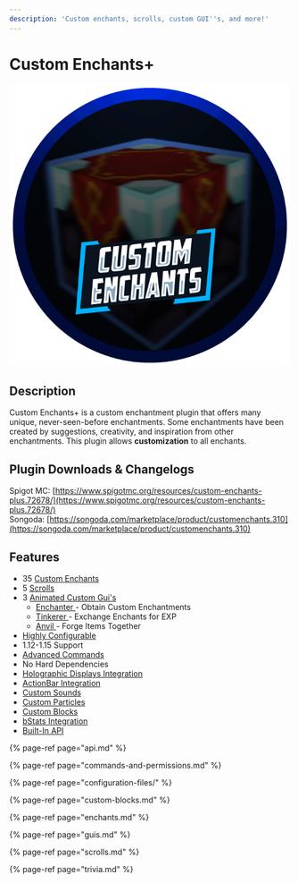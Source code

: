 ```yaml
---
description: 'Custom enchants, scrolls, custom GUI''s, and more!'
---
```


# Custom Enchants+

![](../../.gitbook/assets/customenchantsplusnew.png)

## Description

Custom Enchants+ is a custom enchantment plugin that offers many unique, never-seen-before enchantments. Some enchantments have been created by suggestions, creativity, and inspiration from other enchantments. This plugin allows **customization** to all enchants.  


## Plugin Downloads & Changelogs

Spigot MC: [https://www.spigotmc.org/resources/custom-enchants-plus.72678/](https://www.spigotmc.org/resources/custom-enchants-plus.72678/)  
Songoda: [https://songoda.com/marketplace/product/customenchants.310](https://songoda.com/marketplace/product/customenchants.310)



## Features

* 35 [Custom Enchants](enchants.md)
* 5 [Scrolls](scrolls.md)
* 3 [Animated Custom Gui's](guis.md)
  * [Enchanter ](guis.md#the-enchanter)- Obtain Custom Enchantments
  * [Tinkerer ](guis.md#the-tinkerer)- Exchange Enchants for EXP
  * [Anvil ](guis.md#the-anvil)- Forge Items Together
* [Highly Configurable](configuration-files/)
* 1.12-1.15 Support
* [Advanced Commands](commands-and-permissions.md)
* No Hard Dependencies
* [Holographic Displays Integration](custom-blocks.md#holograms)
* [ActionBar Integration](trivia.md#actionbar)
* [Custom Sounds](trivia.md#sounds-and-particles)
* [Custom Particles](trivia.md#sounds-and-particles)
* [Custom Blocks](custom-blocks.md)
* [bStats Integration](trivia.md#bstats)
* [Built-In API](api.md)



{% page-ref page="api.md" %}

{% page-ref page="commands-and-permissions.md" %}

{% page-ref page="configuration-files/" %}

{% page-ref page="custom-blocks.md" %}

{% page-ref page="enchants.md" %}

{% page-ref page="guis.md" %}

{% page-ref page="scrolls.md" %}

{% page-ref page="trivia.md" %}

